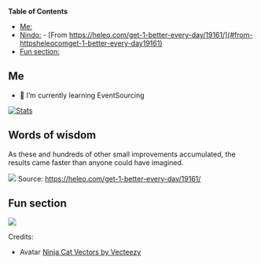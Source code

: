 <!-- START doctoc generated TOC please keep comment here to allow auto update -->
<!-- DON'T EDIT THIS SECTION, INSTEAD RE-RUN doctoc TO UPDATE -->
**Table of Contents**

- [Me:](#me)
- [Nindo:](#nindo)
        - [From https://heleo.com/get-1-better-every-day/19161/](#from-httpsheleocomget-1-better-every-day19161)
- [Fun section:](#fun-section)

<!-- END doctoc generated TOC please keep comment here to allow auto update -->

## Me


- 🌱 I’m currently learning EventSourcing

[![Stats](https://github-readme-stats.vercel.app/api?username=pixellos)](https://github.com/anuraghazra/github-readme-stats)


## Words of wisdom

As these and hundreds of other small improvements accumulated, the results came faster than anyone could have imagined.

![](https://cdn.heleo.com/wp-content/uploads/06205750/Screen-Shot-2018-09-28-at-2.54.53-PM-940x1024.png)
Source: https://heleo.com/get-1-better-every-day/19161/


## Fun section

![](https://random-memer.herokuapp.com/)


Credits: 
- Avatar <a href="https://www.vecteezy.com/free-vector/ninja-cat">Ninja Cat Vectors by Vecteezy</a>
